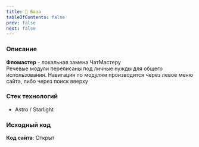 ```yaml
---
title: 👋 База
tableOfContents: false
prev: false
next: false
---
```


### Описание

<b>Фломастер</b> - локальная замена ЧатМастеру <br>
Речевые модули переписаны под личные нужды для общего использования.
Навигация по модулям производится через левое меню сайта, либо через поиск вверху

### Стек технологий

- Astro / Starlight

### Исходный код

**Код сайта**: Открыт
